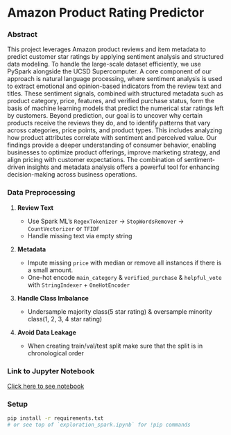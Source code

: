 # Amazon Product Rating Predictor

### Abstract

This project leverages Amazon product reviews and item metadata to predict customer star ratings by applying sentiment analysis and structured data modeling. To handle the large-scale dataset efficiently, we use PySpark alongside the UCSD Supercomputer. A core component of our approach is natural language processing, where sentiment analysis is used to extract emotional and opinion-based indicators from the review text and titles. These sentiment signals, combined with structured metadata such as product category, price, features, and verified purchase status, form the basis of machine learning models that predict the numerical star ratings left by customers. Beyond prediction, our goal is to uncover why certain products receive the reviews they do, and to identify patterns that vary across categories, price points, and product types. This includes analyzing how product attributes correlate with sentiment and perceived value. Our findings provide a deeper understanding of consumer behavior, enabling businesses to optimize product offerings, improve marketing strategy, and align pricing with customer expectations. The combination of sentiment-driven insights and metadata analysis offers a powerful tool for enhancing decision-making across business operations.


### Data Preprocessing

1. **Review Text**  
   - Use Spark ML’s `RegexTokenizer` -> `StopWordsRemover` -> `CountVectorizer` or `TFIDF`  
   - Handle missing text via empty string

2. **Metadata**  
   - Impute missing `price` with median or remove all instances if there is a small amount. 
   - One-hot encode `main_category` & `verified_purchase` & `helpful_vote` with `StringIndexer` + `OneHotEncoder`

3. **Handle Class Imbalance**
   - Undersample majority class(5 star rating) & oversample minority class(1, 2, 3, 4 star rating)

4. **Avoid Data Leakage**
   - When creating train/val/test split make sure that the split is in chronological order

### Link to Jupyter Notebook
[Click here to see notebook](https://github.com/Nolan-Lo/Amazon_Product_Rating_Predictor/blob/main/Notebook/Amazon_Reviews.ipynb)

### Setup
```bash
pip install -r requirements.txt
# or see top of `exploration_spark.ipynb` for !pip commands

